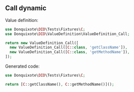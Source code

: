 ## Call dynamic

Value definition:

```php
use Donquixote\DID\Tests\Fixtures\C;
use Donquixote\DID\ValueDefinition\ValueDefinition_Call;

return new ValueDefinition_Call([
  new ValueDefinition_Call([C::class, 'getClassName']),
  new ValueDefinition_Call([C::class, 'getMethodName']),
]); 
```

Generated code:

```php
use Donquixote\DID\Tests\Fixtures\C;

return [C::getClassName(), C::getMethodName()]();
```
